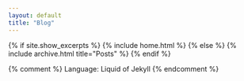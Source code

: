 ```yaml
---
layout: default
title: "Blog" 
---
```


{% if site.show_excerpts %}
  {% include home.html %}
{% else %}
  {% include archive.html title="Posts" %}
{% endif %}

{% comment %}
Language: Liquid of Jekyll
{% endcomment %}
